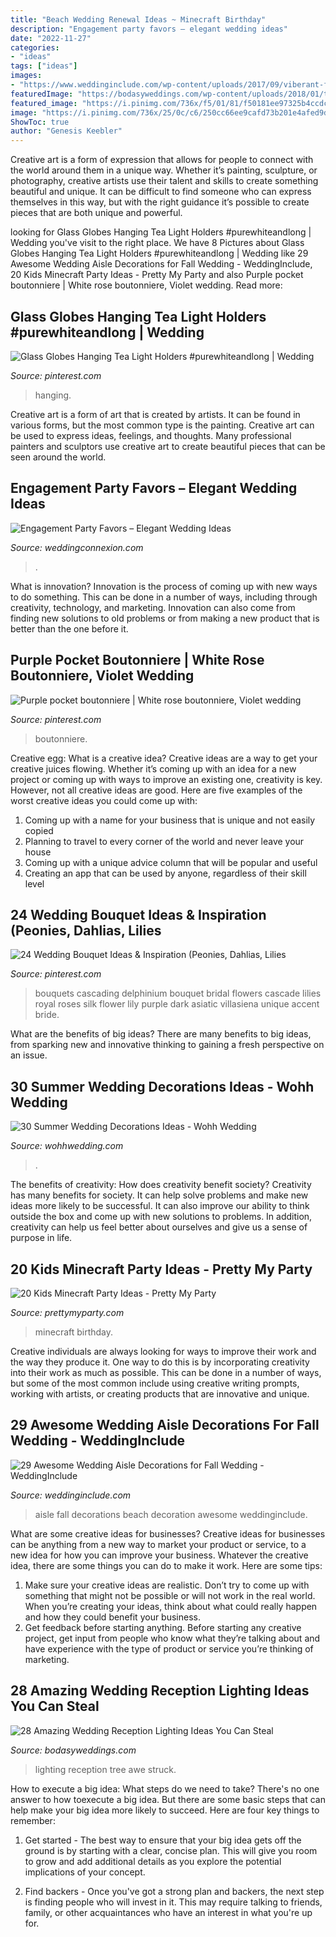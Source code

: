 ```yaml
---
title: "Beach Wedding Renewal Ideas ~ Minecraft Birthday"
description: "Engagement party favors – elegant wedding ideas"
date: "2022-11-27"
categories:
- "ideas"
tags: ["ideas"]
images:
- "https://www.weddinginclude.com/wp-content/uploads/2017/09/viberant-fall-beach-wedding-aisle-decoration-1.jpg"
featuredImage: "https://bodasyweddings.com/wp-content/uploads/2018/01/tree-lighting-ideas.jpg"
featured_image: "https://i.pinimg.com/736x/f5/01/81/f50181ee97325b4ccdc68536c9cad99b.jpg"
image: "https://i.pinimg.com/736x/25/0c/c6/250cc66ee9cafd73b201e4afed9d213e.jpg"
ShowToc: true
author: "Genesis Keebler"
---
```



Creative art is a form of expression that allows for people to connect with the world around them in a unique way. Whether it’s painting, sculpture, or photography, creative artists use their talent and skills to create something beautiful and unique. It can be difficult to find someone who can express themselves in this way, but with the right guidance it’s possible to create pieces that are both unique and powerful.

	

		
looking for Glass Globes Hanging Tea Light Holders #purewhiteandlong | Wedding you've visit to the right place. We have 8 Pictures about Glass Globes Hanging Tea Light Holders #purewhiteandlong | Wedding like 29 Awesome Wedding Aisle Decorations for Fall Wedding - WeddingInclude, 20 Kids Minecraft Party Ideas - Pretty My Party and also Purple pocket boutonniere | White rose boutonniere, Violet wedding. Read more:
		
    
## Glass Globes Hanging Tea Light Holders #purewhiteandlong | Wedding

<img loading=lazy src="https://i.pinimg.com/736x/f2/9d/bf/f29dbf1912a3d9ca952102c88257d2f9.jpg" onerror="this.onerror=null;this.src='https://tse2.mm.bing.net/th?id=OIP.ytRtvSQ6k57D7Yn8tEGxGgHaLH&amp;pid=15.1';" alt="Glass Globes Hanging Tea Light Holders #purewhiteandlong | Wedding">

_Source: pinterest.com_

>hanging. 

	

Creative art is a form of art that is created by artists. It can be found in various forms, but the most common type is the painting. Creative art can be used to express ideas, feelings, and thoughts. Many professional painters and sculptors use creative art to create beautiful pieces that can be seen around the world.

    
## Engagement Party Favors – Elegant Wedding Ideas

<img loading=lazy src="http://weddingconnexion.com/tropical-destination-wedding-blog/wp-content/uploads/2019/09/blue-silver-white-engagement-party-favors.jpg" onerror="this.onerror=null;this.src='https://tse4.mm.bing.net/th?id=OIP.gD0ttBys0NozMl8FWGUNDgHaHa&amp;pid=15.1';" alt="Engagement Party Favors – Elegant Wedding Ideas">

_Source: weddingconnexion.com_

>. 

	

What is innovation?
Innovation is the process of coming up with new ways to do something. This can be done in a number of ways, including through creativity, technology, and marketing. Innovation can also come from finding new solutions to old problems or from making a new product that is better than the one before it.

    
## Purple Pocket Boutonniere | White Rose Boutonniere, Violet Wedding

<img loading=lazy src="https://i.pinimg.com/736x/f5/01/81/f50181ee97325b4ccdc68536c9cad99b.jpg" onerror="this.onerror=null;this.src='https://tse1.mm.bing.net/th?id=OIP.uNPIJippNwfI8VDOLZH3PQHaJ3&amp;pid=15.1';" alt="Purple pocket boutonniere | White rose boutonniere, Violet wedding">

_Source: pinterest.com_

>boutonniere. 

	

Creative egg: What is a creative idea?
Creative ideas are a way to get your creative juices flowing. Whether it’s coming up with an idea for a new project or coming up with ways to improve an existing one, creativity is key. However, not all creative ideas are good. Here are five examples of the worst creative ideas you could come up with:
1. Coming up with a name for your business that is unique and not easily copied
2. Planning to travel to every corner of the world and never leave your house
3. Coming up with a unique advice column that will be popular and useful
4. Creating an app that can be used by anyone, regardless of their skill level

    
## 24 Wedding Bouquet Ideas &amp; Inspiration (Peonies, Dahlias, Lilies

<img loading=lazy src="https://i.pinimg.com/736x/25/0c/c6/250cc66ee9cafd73b201e4afed9d213e.jpg" onerror="this.onerror=null;this.src='https://tse3.mm.bing.net/th?id=OIP.rCfRv0d8sQnr8kUoVgpOowHaLH&amp;pid=15.1';" alt="24 Wedding Bouquet Ideas &amp; Inspiration (Peonies, Dahlias, Lilies">

_Source: pinterest.com_

>bouquets cascading delphinium bouquet bridal flowers cascade lilies royal roses silk flower lily purple dark asiatic villasiena unique accent bride. 

	

What are the benefits of big ideas?
There are many benefits to big ideas, from sparking new and innovative thinking to gaining a fresh perspective on an issue.

    
## 30 Summer Wedding Decorations Ideas - Wohh Wedding

<img loading=lazy src="http://wohhwedding.com/wp-content/uploads/2016/05/Summer-Outdoor-Wedding-Decoration-Ideas.jpg" onerror="this.onerror=null;this.src='https://tse3.mm.bing.net/th?id=OIP.TZziXQYriZfrxvs2XuehjAHaLH&amp;pid=15.1';" alt="30 Summer Wedding Decorations Ideas - Wohh Wedding">

_Source: wohhwedding.com_

>. 

	

The benefits of creativity: How does creativity benefit society?
Creativity has many benefits for society. It can help solve problems and make new ideas more likely to be successful. It can also improve our ability to think outside the box and come up with new solutions to problems. In addition, creativity can help us feel better about ourselves and give us a sense of purpose in life.

    
## 20 Kids Minecraft Party Ideas - Pretty My Party

<img loading=lazy src="https://www.prettymyparty.com/wp-content/uploads/2017/06/minecraft-tnt-birthday-cake.jpg" onerror="this.onerror=null;this.src='https://tse1.mm.bing.net/th?id=OIP.Nf86K4GDwO6erSl9Yl5JygHaJ3&amp;pid=15.1';" alt="20 Kids Minecraft Party Ideas - Pretty My Party">

_Source: prettymyparty.com_

>minecraft birthday. 

	

Creative individuals are always looking for ways to improve their work and the way they produce it. One way to do this is by incorporating creativity into their work as much as possible. This can be done in a number of ways, but some of the most common include using creative writing prompts, working with artists, or creating products that are innovative and unique.

    
## 29 Awesome Wedding Aisle Decorations For Fall Wedding - WeddingInclude

<img loading=lazy src="https://www.weddinginclude.com/wp-content/uploads/2017/09/viberant-fall-beach-wedding-aisle-decoration-1.jpg" onerror="this.onerror=null;this.src='https://tse4.mm.bing.net/th?id=OIP.e18wkHD3C3Y_b3om5BYRbgHaLH&amp;pid=15.1';" alt="29 Awesome Wedding Aisle Decorations for Fall Wedding - WeddingInclude">

_Source: weddinginclude.com_

>aisle fall decorations beach decoration awesome weddinginclude. 

	

What are some creative ideas for businesses?
Creative ideas for businesses can be anything from a new way to market your product or service, to a new idea for how you can improve your business. Whatever the creative idea, there are some things you can do to make it work. Here are some tips: 
1. Make sure your creative ideas are realistic. Don’t try to come up with something that might not be possible or will not work in the real world. When you’re creating your ideas, think about what could really happen and how they could benefit your business. 
2. Get feedback before starting anything. Before starting any creative project, get input from people who know what they’re talking about and have experience with the type of product or service you’re thinking of marketing.

    
## 28 Amazing Wedding Reception Lighting Ideas You Can Steal

<img loading=lazy src="https://bodasyweddings.com/wp-content/uploads/2018/01/tree-lighting-ideas.jpg" onerror="this.onerror=null;this.src='https://tse2.mm.bing.net/th?id=OIP.-D2era1tvYPEB-L078TySQHaKW&amp;pid=15.1';" alt="28 Amazing Wedding Reception Lighting Ideas You Can Steal">

_Source: bodasyweddings.com_

>lighting reception tree awe struck. 

	

How to execute a big idea: What steps do we need to take?
There's no one answer to how toexecute a big idea. But there are some basic steps that can help make your big idea more likely to succeed. Here are four key things to remember: 
1. Get started - The best way to ensure that your big idea gets off the ground is by starting with a clear, concise plan. This will give you room to grow and add additional details as you explore the potential implications of your concept. 

2. Find backers - Once you've got a strong plan and backers, the next step is finding people who will invest in it. This may require talking to friends, family, or other acquaintances who have an interest in what you're up for.

